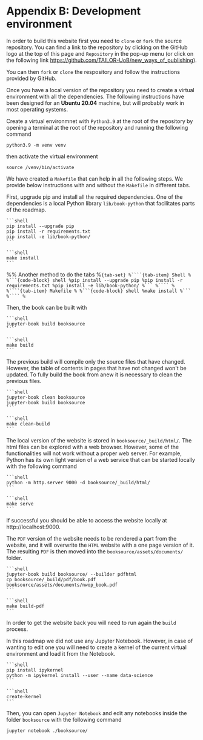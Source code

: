 # Appendix B: Development environment

In order to build this website first you need to `clone` or `fork` the source
repository. You can find a link to the repository by clicking on the GitHub
logo at the top of this page and `Repository` in the pop-up menu (or click on
the following link https://github.com/TAILOR-UoB/new_ways_of_publishing).

You can then `fork` or `clone` the respository and follow the instructions
provided by GitHub.

Once you have a local version of the repository you need to create a virtual
environment with all the dependencies. The following instructions have been
designed for an **Ubuntu 20.04** machine, but will probably work in most
operating systems.

Create a virtual environmnet with `Python3.9` at the root of the repository by
opening a terminal at the root of the repository and running the following
command

```shell
python3.9 -m venv venv
```

then activate the virtual environment

```shell
source /venv/bin/activate
```

We have created a `Makefile` that can help in all the following steps. We
provide below instructions with and without the `Makefile` in different tabs.

First, upgrade pip and install all the required dependencies. One of the
dependencies is a local Python library `lib/book-python` that facilitates parts
of the roadmap.

````{tab} Shell
```shell
pip install --upgrade pip
pip install -r requirements.txt
pip install -e lib/book-python/
```
````

````{tab} Makefile
```shell
make install
```
````

%% Another method to do the tabs
%`````{tab-set}
%````{tab-item} Shell
%
%```{code-block} shell
%pip install --upgrade pip
%pip install -r requirements.txt
%pip install -e lib/book-python/
%```
%````
%
%````{tab-item} Makefile
%
%```{code-block} shell
%make install
%```
%````
%`````


Then, the book can be built with

````{tab} Shell
```shell
jupyter-book build booksource
```
````

````{tab} Makefile
```shell
make build
```
````

The previous build will compile only the source files that have changed.
However, the table of contents in pages that have not changed won't be updated.
To fully build the book from anew it is necessary to clean the previous files.

````{tab} Shell
```shell
jupyter-book clean booksource
jupyter-book build booksource
```
````

````{tab} Makefile
```shell
make clean-build
```
````

The local version of the website is stored in `booksource/_build/html/`. The
html files can be explored with a web browser. However, some of the
functionalities will not work without a proper web server. For example, Python
has its own light version of a web service that can be started locally with the
following command

````{tab} Shell
```shell
python -m http.server 9000 -d booksource/_build/html/
```
````

````{tab} Makefile
```shell
make serve
```
````

If successful you should be able to access the website locally at
http://localhost:9000.

The `PDF` version of the website needs to be rendered a part from the website,
and it will overwrite the `HTML` website with a one page version of it. The
resulting `PDF` is then moved into the `booksource/assets/documents/` folder.

````{tab} Shell
```shell
jupyter-book build booksource/ --builder pdfhtml
cp booksource/_build/pdf/book.pdf booksource/assets/documents/nwop_book.pdf
```
````

````{tab} Makefile
```shell
make build-pdf
```
````

In order to get the website back you will need to run again the `build`
process.

In this roadmap we did not use any Jupyter Notebook. However, in case of
wanting to edit one you will need to create a kernel of the current virtual
environment and load it from the Notebook.

````{tab} Shell
```shell
pip install ipykernel
python -m ipykernel install --user --name data-science
```
````

````{tab} Makefile
```shell
create-kernel
```
````

Then, you can open `Jupyter Notebook` and edit any notebooks inside the folder
`booksource` with the following command

```bash
jupyter notebook ./booksource/
```
